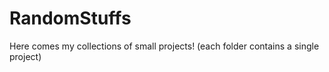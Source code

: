 # RandomStuffs
Here comes my collections of small projects! (each folder contains a single project)
